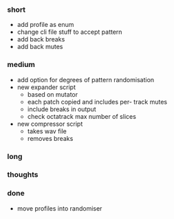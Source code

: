 ### short

- add profile as enum
- change cli file stuff to accept pattern
- add back breaks
- add back mutes

### medium

- add option for degrees of pattern randomisation
- new expander script
  - based on mutator
  - each patch copied and includes per- track mutes
  - include breaks in output
  - check octatrack max number of slices
- new compressor script
  - takes wav file
  - removes breaks

### long

### thoughts

### done

- move profiles into randomiser
